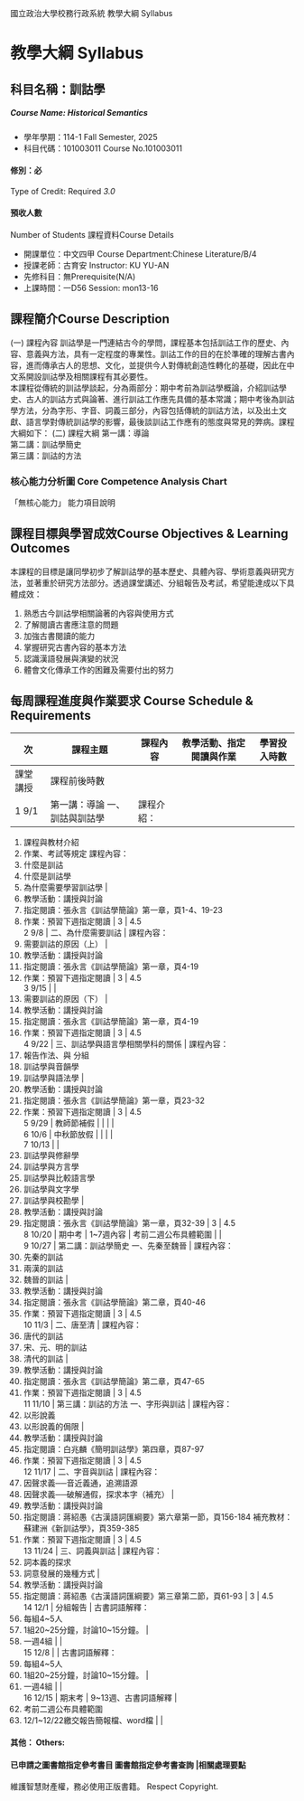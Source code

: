 國立政治大學校務行政系統 教學大綱 Syllabus
# 教學大綱 Syllabus
##  科目名稱：訓詁學 
#####  Course Name: Historical Semantics
  * 學年學期：114-1 Fall Semester, 2025 
  * 科目代碼：101003011 Course No.101003011
#### 修別：必
Type of Credit: Required 
_3.0_
#### 預收人數
Number of Students
課程資料Course Details
  * 開課單位：中文四甲 Course Department:Chinese Literature/B/4 
  * 授課老師：古育安 Instructor: KU YU-AN 
  * 先修科目：無Prerequisite(N/A)
  * 上課時間：一D56 Session: mon13-16
##  課程簡介Course Description
(一) 課程內容
訓詁學是一門連結古今的學問，課程基本包括訓詁工作的歷史、內容、意義與方法，具有一定程度的專業性。訓詁工作的目的在於準確的理解古書內容，進而傳承古人的思想、文化，並提供今人對傳統創造性轉化的基礎，因此在中文系開設訓詁學及相關課程有其必要性。  
本課程從傳統的訓詁學談起，分為兩部分：期中考前為訓詁學概論，介紹訓詁學史、古人的訓詁方式與論著、進行訓詁工作應先具備的基本常識；期中考後為訓詁學方法，分為字形、字音、詞義三部分，內容包括傳統的訓詁方法，以及出土文獻、語言學對傳統訓詁學的影響，最後談訓詁工作應有的態度與常見的弊病。課程大綱如下：
(二) 課程大綱
第一講：導論  
第二講：訓詁學簡史  
第三講：訓詁的方法
###  核心能力分析圖 Core Competence Analysis Chart
「無核心能力」 
能力項目說明
##  課程目標與學習成效Course Objectives & Learning Outcomes 
本課程的目標是讓同學初步了解訓詁學的基本歷史、具體內容、學術意義與研究方法，並著重於研究方法部分。透過課堂講述、分組報告及考試，希望能達成以下具體成效：
  1. 熟悉古今訓詁學相關論著的內容與使用方式
  2. 了解閱讀古書應注意的問題
  3. 加強古書閱讀的能力
  4. 掌握研究古書內容的基本方法
  5. 認識漢語發展與演變的狀況
  6. 體會文化傳承工作的困難及需要付出的努力
##  每周課程進度與作業要求 Course Schedule & Requirements
次 |  課程主題 |  課程內容 |  教學活動、指定閱讀與作業 |  學習投入時數  
---|---|---|---|---  
課堂講授 |  課程前後時數  
1 9/1 |  第一講：導論 一、訓詁與訓詁學 |  課程介紹：
  1. 課程與教材介紹
  2. 作業、考試等規定
課程內容：
  1. 什麼是訓詁
  2. 什麼是訓詁學
  3. 為什麼需要學習訓詁學
| 
  1. 教學活動：講授與討論
  2. 指定閱讀：張永言《訓詁學簡論》第一章，頁1-4、19-23
  3. 作業：預習下週指定閱讀
|  3 |  4.5  
2 9/8 |  二、為什麼需要訓詁 |  課程內容：
  1. 需要訓詁的原因（上）
| 
  1. 教學活動：講授與討論
  2. 指定閱讀：張永言《訓詁學簡論》第一章，頁4-19
  3. 作業：預習下週指定閱讀
|  3 |  4.5  
3 9/15 |  | 
  1. 需要訓詁的原因（下）
| 
  1. 教學活動：講授與討論
  2. 指定閱讀：張永言《訓詁學簡論》第一章，頁4-19
  3. 作業：預習下週指定閱讀
|  3 |  4.5  
4 9/22 |  三、訓詁學與語言學相關學科的關係 |  課程內容：
  1. 報告作法、與 分組
  2. 訓詁學與音韻學
  3. 訓詁學與語法學
| 
  1. 教學活動：講授與討論
  2. 指定閱讀：張永言《訓詁學簡論》第一章，頁23-32
  3. 作業：預習下週指定閱讀
|  3 |  4.5  
5 9/29 |  教師節補假 |  |  |  |   
6 10/6 |  中秋節放假 |  |  |  |   
7 10/13 |  | 
  1. 訓詁學與修辭學
  2. 訓詁學與方言學
  3. 訓詁學與比較語言學
  4. 訓詁學與文字學
  5. 訓詁學與校勘學
| 
  1. 教學活動：講授與討論
  2. 指定閱讀：張永言《訓詁學簡論》第一章，頁32-39
|  3 |  4.5  
8 10/20 |  期中考 |  1~7週內容 |  考前二週公布具體範圍 |  |   
9 10/27 |  第二講：訓詁學簡史 一、先秦至魏晉 |  課程內容：
  1. 先秦的訓詁
  2. 兩漢的訓詁
  3. 魏晉的訓詁
| 
  1. 教學活動：講授與討論
  2. 指定閱讀：張永言《訓詁學簡論》第二章，頁40-46
  3. 作業：預習下週指定閱讀
|  3 |  4.5  
10 11/3 |  二、唐至清 |  課程內容：
  1. 唐代的訓詁
  2. 宋、元、明的訓詁
  3. 清代的訓詁
| 
  1. 教學活動：講授與討論
  2. 指定閱讀：張永言《訓詁學簡論》第二章，頁47-65
  3. 作業：預習下週指定閱讀
|  3 |  4.5  
11 11/10 |  第三講：訓詁的方法 一、字形與訓詁 |  課程內容：
  1. 以形說義
  2. 以形說義的侷限
| 
  1. 教學活動：講授與討論
  2. 指定閱讀：白兆麟《簡明訓詁學》第四章，頁87-97
  3. 作業：預習下週指定閱讀
|  3 |  4.5  
12 11/17 |  二、字音與訓詁 |  課程內容：
  1. 因聲求義──音近義通，追溯語源
  2. 因聲求義──破解通假，探求本字（補充）
| 
  1. 教學活動：講授與討論
  2. 指定閱讀：蔣紹愚《古漢語詞匯綱要》第六章第一節，頁156-184
補充教材：蘇建洲《新訓詁學》，頁359-385
  1. 作業：預習下週指定閱讀
|  3 |  4.5  
13 11/24 |  三、詞義與訓詁 |  課程內容：
  1. 詞本義的探求
  2. 詞意發展的幾種方式
| 
  1. 教學活動：講授與討論
  2. 指定閱讀：蔣紹愚《古漢語詞匯綱要》第三章第二節，頁61-93
|  3 |  4.5  
14 12/1 |  分組報告 |  古書詞語解釋：
  1. 每組4~5人
  2. 1組20~25分鐘，討論10~15分鐘。
| 
  1. 一週4組
|  |   
15 12/8 |  |  古書詞語解釋：
  1. 每組4~5人
  2. 1組20~25分鐘，討論10~15分鐘。
| 
  1. 一週4組
|  |   
16 12/15 |  期末考 |  9~13週、古書詞語解釋 | 
  1. 考前二週公布具體範圍
  2. 12/1~12/22繳交報告簡報檔、word檔
|  |   
####  其他： Others:
####  已申請之圖書館指定參考書目  圖書館指定參考書查詢 |相關處理要點
維護智慧財產權，務必使用正版書籍。 Respect Copyright.
